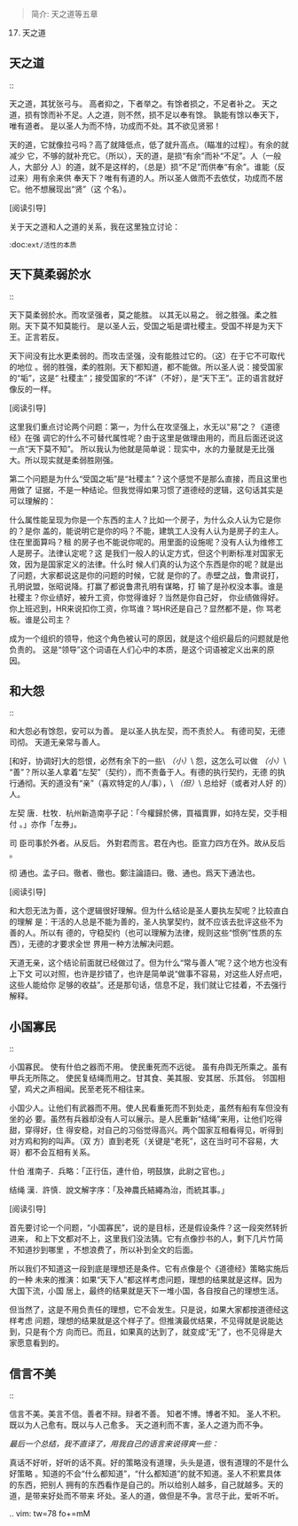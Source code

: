 > 简介: 天之道等五章

17. 天之道

## 天之道
::

  天之道，其犹张弓与。
  高者抑之，下者举之。有馀者损之，不足者补之。
  天之道，损有馀而补不足。人之道，则不然，损不足以奉有馀。
  孰能有馀以奉天下，唯有道者。
  是以圣人为而不恃，功成而不处。其不欲见贤邪！

天的道，它就像拉弓吗？高了就降低点，低了就升高点。（瞄准的过程）。有余的就减少
它，不够的就补充它。（所以），天的道，是损“有余”而补“不足”。人（一般人，大部分
人）的道，就不是这样的，（总是）损“不足”而供奉“有余”。谁能（反过来）用有余来供
奉天下？唯有有道的人。所以圣人做而不去依仗，功成而不居它。他不想展现出“贤”（这
个名）。

[阅读引导]

关于天之道和人之道的关系，我在这里独立讨论：

:doc:`ext/活性的本质`

## 天下莫柔弱於水
::

  天下莫柔弱於水。而攻坚强者，莫之能胜。
  以其无以易之。
  弱之胜强。柔之胜刚。天下莫不知莫能行。
  是以圣人云，受国之垢是谓社稷主。受国不祥是为天下王。正言若反。

天下间没有比水更柔弱的。而攻击坚强，没有能胜过它的。（这）在于它不可取代的地位
。弱的胜强，柔的胜刚。天下都知道，都不能做。所以圣人说：接受国家的“垢”，这是“
社稷主”；接受国家的“不详”（不好），是“天下王”。正的语言就好像反的一样。

[阅读引导]

这里我们重点讨论两个问题：第一，为什么在攻坚强上，水无以“易”之？《道德经》在强
调它的什么不可替代属性呢？由于这里是做理由用的，而且后面还说这一点“天下莫不知”。
所以我认为他就是简单说：现实中，水的力量就是无比强大。所以现实就是柔弱胜刚强。

第二个问题是为什么“受国之垢”是“社稷主”？这个感觉不是那么直接，而且这里也用做了
证据，不是一种结论。但我觉得如果习惯了道德经的逻辑，这句话其实是可以理解的：

什么属性能呈现为你是一个东西的主人？比如一个房子，为什么众人认为它是你的？是你
盖的，能说明它是你的吗？不能，建筑工人没有人认为是房子的主人。住在里面算吗？租
的房子也不能说你呢的。用里面的设施呢？没有人认为维修工人是房子。法律认定呢？这
是我们一般人的认定方式，但这个判断标准对国家无效，因为是国家定义的法律。什么时
候人们真的认为这个东西是你的呢？就是出了问题，大家都说这是你的问题的时候，它就
是你的了。赤壁之战，鲁肃说打，孔明说盟，张昭说降。打赢了都说鲁肃孔明有谋略，打
输了是孙权没本事。谁是社稷主？你业绩好，被升工资，你觉得谁好？当然是你自己好，
你业绩做得好。你上班迟到，HR来说扣你工资，你骂谁？骂HR还是自己？显然都不是，你
骂老板。谁是公司主？

成为一个组织的领导，他这个角色被认可的原因，就是这个组织最后的问题就是他负责的。
这是“领导”这个词语在人们心中的本质，是这个词语被定义出来的原因。

## 和大怨
::

  和大怨必有馀怨，安可以为善。
  是以圣人执左契，而不责於人。
  有德司契，无德司彻。
  天道无亲常与善人。

[和好，协调好]大的怨恨，必然有余下的一些\ *（小）*\ 怨，这怎么可以做
*（小）*\ “善”？所以圣人拿着“左契”（契约），而不责备于人。有德的执行契约，无德
的执行通彻。天的道没有“亲”（喜欢特定的人/事），\ *（但）*\ 总给好（或者对人好
的）人。

左契
  唐．杜牧．杭州新造南亭子記：「今權歸於佛，買福賣罪，如持左契，交手相付
  。」亦作「左券」。

司
  臣司事於外者。从反后。 外對君而言。君在內也。臣宣力四方在外。故从反后
  。

彻
  通也。孟子曰。徹者、徹也。鄭注論語曰。徹、通也。爲天下通法也。

[阅读引导]

和大怨无法为善，这个逻辑很好理解。但为什么结论是圣人要执左契呢？比较直白的理解
是：干活的人总是不能为善的，圣人执掌契约，就不应该去批评这些不为善的人。所以有
德的，守稳契约（也可以理解为法律，规则这些“惯例”性质的东西），无德的才要求全世
界用一种方法解决问题。

天道无亲，这个结论前面就已经做过了。但为什么“常与善人”呢？这个地方也没有上下文
可以对照，也许是抄错了，也许是简单说“做事不容易，对这些人好点吧，这些人能给你
足够的收益”。还是那句话，信息不足，我们就让它挂着，不去强行解释。
  
## 小国寡民
::

  小国寡民。
  使有什伯之器而不用。
  使民重死而不远徙。
  虽有舟舆无所乘之。虽有甲兵无所陈之。
  使民复结绳而用之。甘其食、美其服、安其居、乐其俗。
  邻国相望，鸡犬之声相闻。民至老死不相往来。

小国少人。让他们有武器而不用。使人民看重死而不到处走，虽然有船有车但没有坐的必
要。虽然有兵器却没有人可以展示。是人民重新“结绳”来用，让他们吃得甜，穿得好，住
得安稳，对自己的习俗觉得高兴。两个国家互相看得见，听得到对方鸡和狗的叫声。（双
方）直到老死（关键是“老死”，这在当时可不容易，大哥）都不会互相有关系。

什伯
  淮南子．兵略：「正行伍，連什伯，明鼓旗，此尉之官也。」

结绳
  漢．許慎．說文解字序：「及神農氏結繩為治，而統其事。」

[阅读引导]

首先要讨论一个问题，“小国寡民”，说的是目标，还是假设条件？这一段突然转折进来，
和上下文都对不上，这里我们没法猜。它有点像抄书的人，剩下几片竹简不知道抄到哪里
，不想浪费了，所以补到全文的后面。

所以我们不知道这一段到底是理想还是条件。它有点像是个《道德经》策略实施后的一种
未来的推演：如果“天下人”都这样考虑问题，理想的结果就是这样。因为大国下流，小国
居上，最终的结果就是天下一堆小国，各自按自己的理想生活。

但当然了，这是不用负责任的理想，它不会发生。只是说，如果大家都按道德经这样考虑
问题，理想的结果就是这个样子了。但推演最优结果，不见得就是说能达到，只是有个方
向而已。而且，如果真的达到了，就变成“无”了，也不见得是大家愿意看到的。
  
## 信言不美
::

  信言不美。美言不信。善者不辩。辩者不善。
  知者不博。博者不知。
  圣人不积。既以为人己愈有。既以与人己愈多。
  天之道利而不害，圣人之道为而不争。

*最后一个总结，我不直译了，用我自己的语言来说得爽一些：*

真话不好听，好听的话不真。好的策略没有道理，头头是道，很有道理的不是什么好策略
。知道的不会“什么都知道”，“什么都知道”的就不知道。圣人不积累具体的东西，把别人
拥有的东西看作是自己的。所以给别人越多，自己就越多。天的道，是带来好处而不带来
坏处。圣人的道，做但是不争。言尽于此，爱听不听。

.. vim: tw=78 fo+=mM

